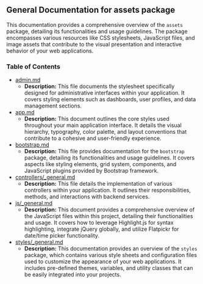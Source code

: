 ## General Documentation for assets package

This documentation provides a comprehensive overview of the `assets` package, detailing its functionalities and usage guidelines. The package encompasses various resources like CSS stylesheets, JavaScript files, and image assets that contribute to the visual presentation and interactive behavior of your web applications. 


### Table of Contents
- [admin.md](admin)
  - **Description:** This file documents the stylesheet specifically designed for administrative interfaces within your application. It covers styling elements such as dashboards, user profiles, and data management sections.
- [app.md](app)
  - **Description:** This document outlines the core styles used throughout your main application interface. It details the visual hierarchy, typography, color palette, and layout conventions that contribute to a cohesive and user-friendly experience. 
- [bootstrap.md](bootstrap)
  - **Description:** This file provides documentation for the `bootstrap` package, detailing its functionalities and usage guidelines. It covers aspects like styling elements, grid system, components, and JavaScript plugins provided by Bootstrap framework.
- [controllers/_general.md](../controllers/_general)
  - **Description:** This file details the implementation of various controllers within your application. It outlines their responsibilities, methods, and interactions with backend services. 
- [js/_general.md](../js/_general)
  - **Description:** This document provides a comprehensive overview of the JavaScript files within this project, detailing their functionalities and usage. It covers how to leverage Highlight.js for syntax highlighting, integrate jQuery globally, and utilize Flatpickr for date/time picker functionality. 
- [styles/_general.md](../styles/_general)
  - **Description:** This documentation provides an overview of the `styles` package, which contains various style sheets and configuration files used to customize the appearance of your web applications. It includes pre-defined themes, variables, and utility classes that can be easily integrated into your projects. 



